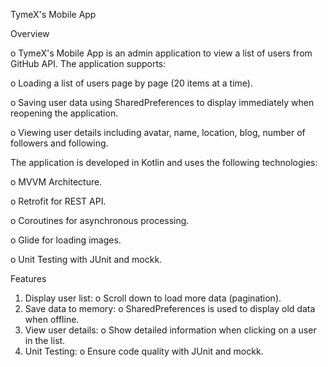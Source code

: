 TymeX's Mobile App

Overview

o TymeX's Mobile App is an admin application to view a list of users from GitHub API. The application supports:

o Loading a list of users page by page (20 items at a time).

o Saving user data using SharedPreferences to display immediately when reopening the application.

o Viewing user details including avatar, name, location, blog, number of followers and following.

The application is developed in Kotlin and uses the following technologies:

o MVVM Architecture.

o Retrofit for REST API.

o Coroutines for asynchronous processing.

o Glide for loading images.

o Unit Testing with JUnit and mockk.

Features
1. Display user list:
  o Scroll down to load more data (pagination).
2. Save data to memory:
  o SharedPreferences is used to display old data when offline.
3. View user details:
  o Show detailed information when clicking on a user in the list.
4. Unit Testing:
  o Ensure code quality with JUnit and mockk.

